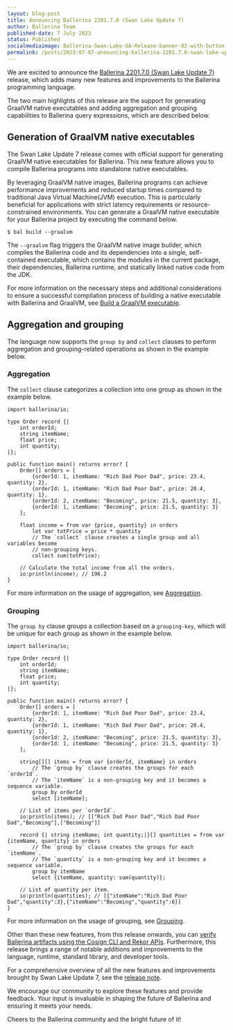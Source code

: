 ```yaml
---
layout: blog-post
title: Announcing Ballerina 2201.7.0 (Swan Lake Update 7)
author: Ballerina Team
published-date: 7 July 2023
status: Published
socialmediaimage: Ballerina-Swan-Lake-GA-Release-banner-02-with-button.png
permalink: /posts/2023-07-07-announcing-ballerina-2201.7.0-swan-lake-update-7/
---
```


<style>.cBlogContent p{white-space: break-spaces !important;}</style>

We are excited to announce the [Ballerina 2201.7.0 (Swan Lake Update 7)](https://ballerina.io/downloads/) release, which adds many new features and improvements to the Ballerina programming language. 

The two main highlights of this release are the support for generating GraalVM native executables and adding aggregation and grouping capabilities to Ballerina query expressions, which are described below.

## Generation of GraalVM native executables

The Swan Lake Update 7 release comes with official support for generating GraalVM native executables for Ballerina. This new feature allows you to compile Ballerina programs into standalone native executables.

By leveraging GraalVM native images, Ballerina programs can achieve performance improvements and reduced startup times compared to traditional Java Virtual Machine(JVM) execution. This is particularly beneficial for applications with strict latency requirements or resource-constrained environments.
You can generate a GraalVM native executable for your Ballerina project by executing the command below.

```
$ bal build --graalvm
```

The `--graalvm` flag triggers the GraalVM native image builder, which compiles the Ballerina code and its dependencies into a single, self-contained executable, which contains the modules in the current package, their dependencies, Ballerina runtime, and statically linked native code from the JDK.

For more information on the necessary steps and additional considerations to ensure a successful compilation process of building a native executable with Ballerina and GraalVM, see [Build a GraalVM executable](https://ballerina.io/learn/graalvm-executable-overview/). 

## Aggregation and grouping

The language now supports the `group by` and `collect` clauses to perform aggregation and grouping-related operations as shown in the example below. 

### Aggregation

The `collect` clause categorizes a collection into one group as shown in the example below.

```ballerina
import ballerina/io;

type Order record {|
    int orderId;
    string itemName;
    float price;
    int quantity;
|};

public function main() returns error? {
    Order[] orders = [
        {orderId: 1, itemName: "Rich Dad Poor Dad", price: 23.4, quantity: 2},
        {orderId: 1, itemName: "Rich Dad Poor Dad", price: 20.4, quantity: 1},
        {orderId: 2, itemName: "Becoming", price: 21.5, quantity: 3},
        {orderId: 1, itemName: "Becoming", price: 21.5, quantity: 3}
    ];

    float income = from var {price, quantity} in orders
        let var totPrice = price * quantity
        // The `collect` clause creates a single group and all variables become
        // non-grouping keys.
        collect sum(totPrice);

    // Calculate the total income from all the orders.
    io:println(income); // 196.2
}
```

For more information on the usage of aggregation, see [Aggregation](https://ballerina.io/learn/work-with-data-using-queries-in-ballerina/#aggregation).

### Grouping

The `group by` clause groups a collection based on a `grouping-key`, which will be unique for each group as shown in the example below.

```ballerina
import ballerina/io;

type Order record {|
    int orderId;
    string itemName;
    float price;
    int quantity;
|};

public function main() returns error? {
    Order[] orders = [
        {orderId: 1, itemName: "Rich Dad Poor Dad", price: 23.4, quantity: 2},
        {orderId: 1, itemName: "Rich Dad Poor Dad", price: 20.4, quantity: 1},
        {orderId: 2, itemName: "Becoming", price: 21.5, quantity: 3},
        {orderId: 1, itemName: "Becoming", price: 21.5, quantity: 3}
    ];

    string[][] items = from var {orderId, itemName} in orders
        // The `group by` clause creates the groups for each `orderId`.
        // The `itemName` is a non-grouping key and it becomes a sequence variable.
        group by orderId
        select [itemName];

    // List of items per `orderId`.
    io:println(items); // [["Rich Dad Poor Dad","Rich Dad Poor Dad","Becoming"],["Becoming"]]

    record {| string itemName; int quantity;|}[] quantities = from var {itemName, quantity} in orders
        // The `group by` clause creates the groups for each `itemName`.
        // The `quantity` is a non-grouping key and it becomes a sequence variable.
        group by itemName
        select {itemName, quantity: sum(quantity)};

    // List of quantity per item.
    io:println(quantities); // [{"itemName":"Rich Dad Poor Dad","quantity":3},{"itemName":"Becoming","quantity":6}]
}
```

For more information on the usage of grouping, see [Grouping](https://ballerina.io/learn/work-with-data-using-queries-in-ballerina/#grouping).

Other than these new features, from this release onwards, you can [verify Ballerina artifacts using the Cosign CLI and Rekor APIs](https://ballerina.io/downloads/verify-ballerina-artifacts). Furthermore, this release brings a range of notable additions and improvements to the language, runtime, standard library, and developer tools.

For a comprehensive overview of all the new features and improvements brought by Swan Lake Update 7, see the [release note](https://ballerina.io/downloads/swan-lake-release-notes/swan-lake-2201.7.0).

We encourage our community to explore these features and provide feedback. Your input is invaluable in shaping the future of Ballerina and ensuring it meets your needs.

Cheers to the Ballerina community and the bright future of it!
